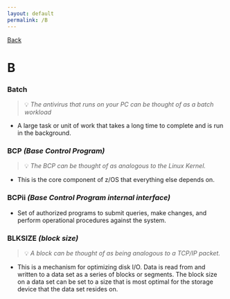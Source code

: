 ```yaml
---
layout: default
permalink: /B
---
```


[Back](/zikipedia/zictionary) 

# B

### Batch
> 💡 _The antivirus that runs on your PC can be thought of as a batch workload_
* A large task or unit of work that takes a long time to complete and is run in the background.

### BCP *(Base Control Program)*
> 💡 _The BCP can be thought of as analogous to the Linux Kernel._
* This is the core component of z/OS that everything else depends on.

### BCPii *(Base Control Program internal interface)*
* Set of authorized programs to submit queries, make changes, and perform operational procedures against the system.

### BLKSIZE *(block size)*
> 💡 _A block can be thought of as being analogous to a TCP/IP packet._
* This is a mechanism for optimizing disk I/O. Data is read from and written to a data set as a series of blocks or segments. The block size on a data set can be set to a size that is most optimal for the storage device that the data set resides on.